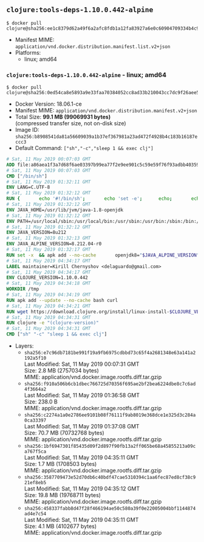## `clojure:tools-deps-1.10.0.442-alpine`

```console
$ docker pull clojure@sha256:ee1c8379d62a49f6a2afc8fdb1a12fa83927a6e0c60904709334b4c921d62ee0
```

-	Manifest MIME: `application/vnd.docker.distribution.manifest.list.v2+json`
-	Platforms:
	-	linux; amd64

### `clojure:tools-deps-1.10.0.442-alpine` - linux; amd64

```console
$ docker pull clojure@sha256:0ed54ca8e5893a9e33faa70384052cc8ad33b210043cc7dc9f26aee5e605f1d2
```

-	Docker Version: 18.06.1-ce
-	Manifest MIME: `application/vnd.docker.distribution.manifest.v2+json`
-	Total Size: **99.1 MB (99069931 bytes)**  
	(compressed transfer size, not on-disk size)
-	Image ID: `sha256:b8908541da81a56609039a1b37ef367981a23ad472f4928b4c183b16187eccc3`
-	Default Command: `["sh","-c","sleep 1 && exec clj"]`

```dockerfile
# Sat, 11 May 2019 00:07:03 GMT
ADD file:a86aea1f3a7d68f6ae03397b99ea77f2e9ee901c5c59e59f76f93adbb4035913 in / 
# Sat, 11 May 2019 00:07:03 GMT
CMD ["/bin/sh"]
# Sat, 11 May 2019 01:32:11 GMT
ENV LANG=C.UTF-8
# Sat, 11 May 2019 01:32:12 GMT
RUN { 		echo '#!/bin/sh'; 		echo 'set -e'; 		echo; 		echo 'dirname "$(dirname "$(readlink -f "$(which javac || which java)")")"'; 	} > /usr/local/bin/docker-java-home 	&& chmod +x /usr/local/bin/docker-java-home
# Sat, 11 May 2019 01:32:12 GMT
ENV JAVA_HOME=/usr/lib/jvm/java-1.8-openjdk
# Sat, 11 May 2019 01:32:12 GMT
ENV PATH=/usr/local/sbin:/usr/local/bin:/usr/sbin:/usr/bin:/sbin:/bin:/usr/lib/jvm/java-1.8-openjdk/jre/bin:/usr/lib/jvm/java-1.8-openjdk/bin
# Sat, 11 May 2019 01:32:12 GMT
ENV JAVA_VERSION=8u212
# Sat, 11 May 2019 01:32:13 GMT
ENV JAVA_ALPINE_VERSION=8.212.04-r0
# Sat, 11 May 2019 01:32:17 GMT
RUN set -x 	&& apk add --no-cache 		openjdk8="$JAVA_ALPINE_VERSION" 	&& [ "$JAVA_HOME" = "$(docker-java-home)" ]
# Sat, 11 May 2019 04:34:17 GMT
LABEL maintainer=Kirill Chernyshov <delaguardo@gmail.com>
# Sat, 11 May 2019 04:34:17 GMT
ENV CLOJURE_VERSION=1.10.0.442
# Sat, 11 May 2019 04:34:18 GMT
WORKDIR /tmp
# Sat, 11 May 2019 04:34:19 GMT
RUN apk add --update --no-cache bash curl
# Sat, 11 May 2019 04:34:21 GMT
RUN wget https://download.clojure.org/install/linux-install-$CLOJURE_VERSION.sh     && chmod +x linux-install-$CLOJURE_VERSION.sh     && ./linux-install-$CLOJURE_VERSION.sh
# Sat, 11 May 2019 04:34:31 GMT
RUN clojure -e "(clojure-version)"
# Sat, 11 May 2019 04:34:31 GMT
CMD ["sh" "-c" "sleep 1 && exec clj"]
```

-	Layers:
	-	`sha256:e7c96db7181be991f19a9fb6975cdbbd73c65f4a2681348e63a141a2192a5f10`  
		Last Modified: Sat, 11 May 2019 00:07:31 GMT  
		Size: 2.8 MB (2757034 bytes)  
		MIME: application/vnd.docker.image.rootfs.diff.tar.gzip
	-	`sha256:f910a506b6cb1dbec766725d70356f695ae2bf2bea6224dbe8c7c6ad4f3664a2`  
		Last Modified: Sat, 11 May 2019 01:36:58 GMT  
		Size: 238.0 B  
		MIME: application/vnd.docker.image.rootfs.diff.tar.gzip
	-	`sha256:c2274a1a0e2786ee9101b08f76111f9ab8019e368dce1e325d3c284a0ca33397`  
		Last Modified: Sat, 11 May 2019 01:37:08 GMT  
		Size: 70.7 MB (70732768 bytes)  
		MIME: application/vnd.docker.image.rootfs.diff.tar.gzip
	-	`sha256:1bf6947301f85435d09f2d897f90fb13a2ff065be68a45855213a09ca767f5ca`  
		Last Modified: Sat, 11 May 2019 04:35:11 GMT  
		Size: 1.7 MB (1708503 bytes)  
		MIME: application/vnd.docker.image.rootfs.diff.tar.gzip
	-	`sha256:3587709473e52d70db6c40bdf47cae5310394c1aa6fec87ed8cf38c921ef8eb5`  
		Last Modified: Sat, 11 May 2019 04:35:12 GMT  
		Size: 19.8 MB (19768711 bytes)  
		MIME: application/vnd.docker.image.rootfs.diff.tar.gzip
	-	`sha256:458337fabb8d47f28f466194ae50c580a39f0e22005004bbf1144874ad4e7c54`  
		Last Modified: Sat, 11 May 2019 04:35:11 GMT  
		Size: 4.1 MB (4102677 bytes)  
		MIME: application/vnd.docker.image.rootfs.diff.tar.gzip
